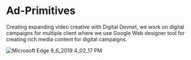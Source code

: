 # Ad-Primitives
Creating expanding video creative with Digital Devnet, we work on digital campaigns for multiple client where we use Google Web designer tool for creating rich media content for digital campaigns.

![Microsoft Edge 9_6_2019 4_02_17 PM](https://user-images.githubusercontent.com/34619999/64430851-d1490580-d0c1-11e9-8a6e-71ed843a516f.png)

